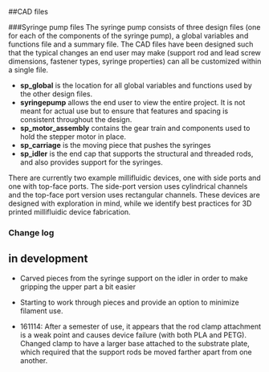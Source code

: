 ##CAD files

###Syringe pump files
The syringe pump consists of three design files (one for each of the components of the syringe pump), a global variables and functions file and a summary file.  The CAD files have been designed such that the typical changes an end user may make (support rod and lead screw dimensions, fastener types, syringe properties) can all be customized within a single file.

- **sp_global** is the location for all global variables and functions used by the other design files.
- **syringepump** allows the end user to view the entire project.  It is not meant for actual use but to ensure that features and spacing is consistent throughout the design.
- **sp\_motor\_assembly** contains the gear train and components used to hold the stepper motor in place.
- **sp_carriage** is the moving piece that pushes the syringes
- **sp_idler** is the end cap that supports the structural and threaded rods, and also provides support for the syringes.

There are currently two example millifluidic devices, one with side ports and one with top-face ports.  The side-port version uses cylindrical channels and the top-face port version uses rectangular channels.  These devices are designed with exploration in mind, while we identify best practices for 3D printed millifluidic device fabrication.

### Change log

**in development**
----
- Carved pieces from the syringe support on the idler in order to make gripping the upper part a bit easier

- Starting to work through pieces and provide an option to minimize filament use.

- 161114: After a semester of use, it appears that the rod clamp attachment is a weak point and causes device failure (with both PLA and PETG).  Changed clamp to have a larger base attached to the substrate plate, which required that the support rods be moved farther apart from one another.
